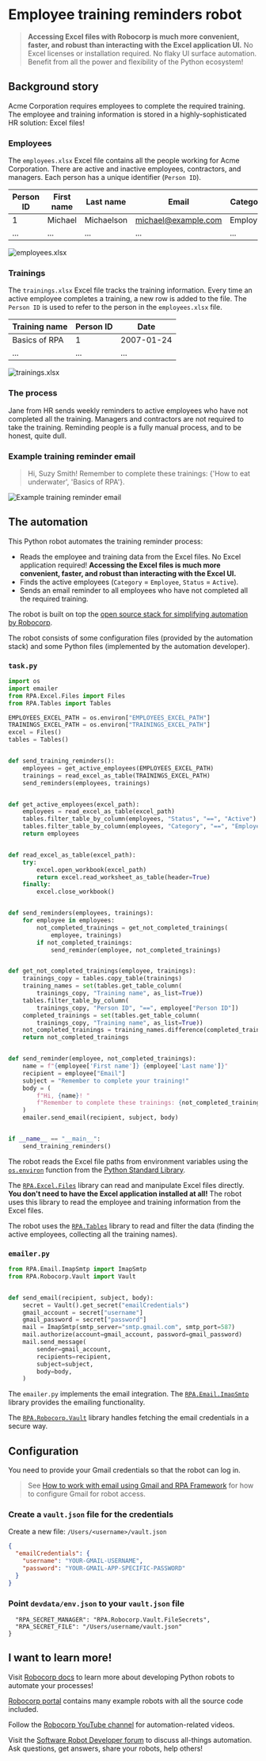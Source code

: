 # Employee training reminders robot

> **Accessing Excel files with Robocorp is much more convenient, faster, and robust than interacting with the Excel application UI.** No Excel licenses or installation required. No flaky UI surface automation. Benefit from all the power and flexibility of the Python ecosystem!

## Background story

Acme Corporation requires employees to complete the required training. The employee and training information is stored in a highly-sophisticated HR solution: Excel files!

### Employees

The `employees.xlsx` Excel file contains all the people working for Acme Corporation. There are active and inactive employees, contractors, and managers. Each person has a unique identifier (`Person ID`).

| Person ID | First name | Last name  | Email               | Category | Status     |
| --------- | ---------- | ---------- | ------------------- | -------- | ---------- |
| 1         | Michael    | Michaelson | michael@example.com | Employee | Terminated |
| ...       | ...        | ...        | ...                 | ...      | ...        |

![employees.xlsx](./images/employees-excel-file.png)

### Trainings

The `trainings.xlsx` Excel file tracks the training information. Every time an active employee completes a training, a new row is added to the file. The `Person ID` is used to refer to the person in the `employees.xlsx` file.

| Training name | Person ID | Date       |
| ------------- | --------- | ---------- |
| Basics of RPA | 1         | 2007-01-24 |
| ...           | ...       | ...        |

![trainings.xlsx](./images/trainings-excel-file.png)

### The process

Jane from HR sends weekly reminders to active employees who have not completed all the training. Managers and contractors are not required to take the training. Reminding people is a fully manual process, and to be honest, quite dull.

### Example training reminder email

> Hi, Suzy Smith! Remember to complete these trainings: {'How to eat underwater', 'Basics of RPA'}.

![Example training reminder email](./images/example-reminder-email.png)

## The automation

This Python robot automates the training reminder process:

- Reads the employee and training data from the Excel files. No Excel application required! **Accessing the Excel files is much more convenient, faster, and robust than interacting with the Excel UI.**
- Finds the active employees (`Category` = `Employee`, `Status` = `Active`).
- Sends an email reminder to all employees who have not completed all the required training.

The robot is built on top the [open source stack
for simplifying automation by Robocorp](https://robocorp.com/).

The robot consists of some configuration files (provided by the automation stack) and some Python files (implemented by the automation developer).

### `task.py`

```py
import os
import emailer
from RPA.Excel.Files import Files
from RPA.Tables import Tables

EMPLOYEES_EXCEL_PATH = os.environ["EMPLOYEES_EXCEL_PATH"]
TRAININGS_EXCEL_PATH = os.environ["TRAININGS_EXCEL_PATH"]
excel = Files()
tables = Tables()


def send_training_reminders():
    employees = get_active_employees(EMPLOYEES_EXCEL_PATH)
    trainings = read_excel_as_table(TRAININGS_EXCEL_PATH)
    send_reminders(employees, trainings)


def get_active_employees(excel_path):
    employees = read_excel_as_table(excel_path)
    tables.filter_table_by_column(employees, "Status", "==", "Active")
    tables.filter_table_by_column(employees, "Category", "==", "Employee")
    return employees


def read_excel_as_table(excel_path):
    try:
        excel.open_workbook(excel_path)
        return excel.read_worksheet_as_table(header=True)
    finally:
        excel.close_workbook()


def send_reminders(employees, trainings):
    for employee in employees:
        not_completed_trainings = get_not_completed_trainings(
            employee, trainings)
        if not_completed_trainings:
            send_reminder(employee, not_completed_trainings)


def get_not_completed_trainings(employee, trainings):
    trainings_copy = tables.copy_table(trainings)
    training_names = set(tables.get_table_column(
        trainings_copy, "Training name", as_list=True))
    tables.filter_table_by_column(
        trainings_copy, "Person ID", "==", employee["Person ID"])
    completed_trainings = set(tables.get_table_column(
        trainings_copy, "Training name", as_list=True))
    not_completed_trainings = training_names.difference(completed_trainings)
    return not_completed_trainings


def send_reminder(employee, not_completed_trainings):
    name = f"{employee['First name']} {employee['Last name']}"
    recipient = employee["Email"]
    subject = "Remember to complete your training!"
    body = (
        f"Hi, {name}! "
        f"Remember to complete these trainings: {not_completed_trainings}."
    )
    emailer.send_email(recipient, subject, body)


if __name__ == "__main__":
    send_training_reminders()

```

The robot reads the Excel file paths from environment variables using the [`os.environ`](https://docs.python.org/3/library/os.html#os.environ) function from the [Python Standard Library](https://docs.python.org/3/library/).

The [`RPA.Excel.Files`](https://robocorp.com/docs/libraries/rpa-framework/rpa-excel-files) library can read and manipulate Excel files directly. **You don't need to have the Excel application installed at all!** The robot uses this library to read the employee and training information from the Excel files.

The robot uses the [`RPA.Tables`](https://robocorp.com/docs/libraries/rpa-framework/rpa-tables) library to read and filter the data (finding the active employees, collecting all the training names).

### `emailer.py`

```py
from RPA.Email.ImapSmtp import ImapSmtp
from RPA.Robocorp.Vault import Vault


def send_email(recipient, subject, body):
    secret = Vault().get_secret("emailCredentials")
    gmail_account = secret["username"]
    gmail_password = secret["password"]
    mail = ImapSmtp(smtp_server="smtp.gmail.com", smtp_port=587)
    mail.authorize(account=gmail_account, password=gmail_password)
    mail.send_message(
        sender=gmail_account,
        recipients=recipient,
        subject=subject,
        body=body,
    )

```

The `emailer.py` implements the email integration. The [`RPA.Email.ImapSmtp`](https://robocorp.com/docs/libraries/rpa-framework/rpa-email-imapsmtp) library provides the emailing functionality.

The [`RPA.Robocorp.Vault`](https://robocorp.com/docs/libraries/rpa-framework/rpa-robocorp-vault) library handles fetching the email credentials in a secure way.

## Configuration

You need to provide your Gmail credentials so that the robot can log in.

> See [How to work with email using Gmail and RPA Framework](https://robocorp.com/docs/development-guide/email/sending-emails-with-gmail-smtp) for how to configure Gmail for robot access.

### Create a `vault.json` file for the credentials

Create a new file: `/Users/<username>/vault.json`

```json
{
  "emailCredentials": {
    "username": "YOUR-GMAIL-USERNAME",
    "password": "YOUR-GMAIL-APP-SPECIFIC-PASSWORD"
  }
}
```

### Point `devdata/env.json` to your `vault.json` file

```json{
  "RPA_SECRET_MANAGER": "RPA.Robocorp.Vault.FileSecrets",
  "RPA_SECRET_FILE": "/Users/username/vault.json"
}

```

## I want to learn more!

Visit [Robocorp docs](https://robocorp.com/docs/) to learn more about developing Python robots to automate your processes!

[Robocorp portal](https://robocorp.com/portal/) contains many example robots with all the source code included.

Follow the [Robocorp YouTube channel](https://www.youtube.com/Robocorp) for automation-related videos.

Visit the [Software Robot Developer forum](https://forum.robocorp.com/) to discuss all-things automation. Ask questions, get answers, share your robots, help others!
